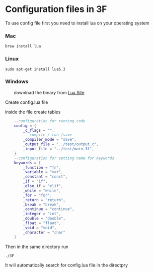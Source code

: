 # Configuration files in 3F

To use config file first you need to install lua on your operating system
### Mac
    brew install lua
### Linux 
    sudo apt-get install lua5.3
### Windows
&emsp;&emsp;download the binary from [Lua Site]( https://www.lua.org/download.html)

Create config.lua file

inside the file create tables
```lua
    --configuration for running code
    config = {
        _c_flags = "",
        -- compile / run /save
        _compiler_mode = "save",
        _output_file = "../test/output.c",
        _input_file = "../test/main.3f",
    }
    --configuration for setting name for keywords
    keywords = {
        _function = "fn",
        _variable = "var",
        _constant = "const",
        _if = "if",
        _else_if = "elif",
        _while = "while",
        _for = "for",
        _return = "return",
        _break = "break",
        _continue = "continue",
        _integer = "int",
        _double = "double",
        _float = "float",
        _void = "void",
        _character = "char"
    }

```
    
Then in the same directory run 

    ./3F

It will automatically search for config.lua file in the directpry